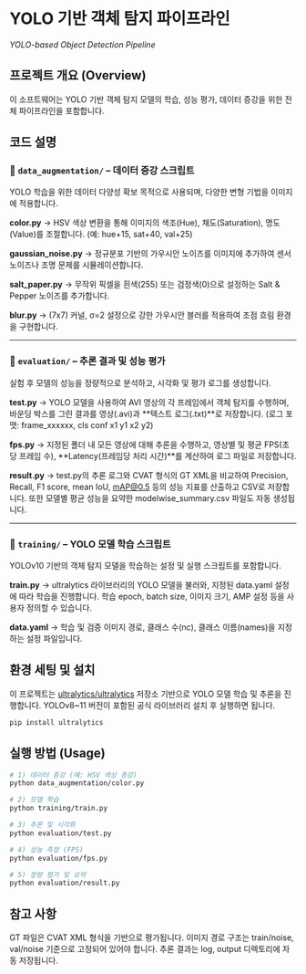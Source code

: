 # YOLO 기반 객체 탐지 파이프라인
*YOLO-based Object Detection Pipeline*

## 프로젝트 개요 (Overview)
이 소프트웨어는 YOLO 기반 객체 탐지 모델의 학습, 성능 평가, 데이터 증강을 위한 전체 파이프라인을 포함합니다.

##  코드 설명
### 📁 `data_augmentation/` – 데이터 증강 스크립트
YOLO 학습을 위한 데이터 다양성 확보 목적으로 사용되며, 다양한 변형 기법을 이미지에 적용합니다.

**color.py**
→ HSV 색상 변환을 통해 이미지의 색조(Hue), 채도(Saturation), 명도(Value)를 조절합니다.
(예: hue+15, sat+40, val+25)

**gaussian_noise.py**
→ 정규분포 기반의 가우시안 노이즈를 이미지에 추가하여 센서 노이즈나 조명 문제를 시뮬레이션합니다.

**salt_paper.py**
→ 무작위 픽셀을 흰색(255) 또는 검정색(0)으로 설정하는 Salt & Pepper 노이즈를 추가합니다.

**blur.py**
→ (7x7) 커널, σ=2 설정으로 강한 가우시안 블러를 적용하여 초점 흐림 환경을 구현합니다.

---

### 📁 `evaluation/` – 추론 결과 및 성능 평가
실험 후 모델의 성능을 정량적으로 분석하고, 시각화 및 평가 로그를 생성합니다.

**test.py**
→ YOLO 모델을 사용하여 AVI 영상의 각 프레임에서 객체 탐지를 수행하며,
바운딩 박스를 그린 결과를 영상(.avi)과 **텍스트 로그(.txt)**로 저장합니다.
(로그 포맷: frame_xxxxxx, cls conf x1 y1 x2 y2)

**fps.py**
→ 지정된 폴더 내 모든 영상에 대해 추론을 수행하고, 영상별 및 평균 FPS(초당 프레임 수),
**Latency(프레임당 처리 시간)**를 계산하여 로그 파일로 저장합니다.

**result.py**
→ test.py의 추론 로그와 CVAT 형식의 GT XML을 비교하여
Precision, Recall, F1 score, mean IoU, mAP@0.5 등의 성능 지표를 산출하고
CSV로 저장합니다.
또한 모델별 평균 성능을 요약한 modelwise_summary.csv 파일도 자동 생성됩니다.

---

### 📁 `training/` – YOLO 모델 학습 스크립트
YOLOv10 기반의 객체 탐지 모델을 학습하는 설정 및 실행 스크립트를 포함합니다.

**train.py**
→ ultralytics 라이브러리의 YOLO 모델을 불러와, 지정된 data.yaml 설정에 따라 학습을 진행합니다.
학습 epoch, batch size, 이미지 크기, AMP 설정 등을 사용자 정의할 수 있습니다.

**data.yaml**
→ 학습 및 검증 이미지 경로, 클래스 수(nc), 클래스 이름(names)을 지정하는 설정 파일입니다.


##  환경 세팅 및 설치
이 프로젝트는 [ultralytics/ultralytics](https://github.com/ultralytics/ultralytics) 저장소 기반으로 YOLO 모델 학습 및 추론을 진행합니다.
YOLOv8~11 버전이 포함된 공식 라이브러리 설치 후 실행하면 됩니다.
```bash
pip install ultralytics
```


##  실행 방법 (Usage)

```bash
# 1) 데이터 증강 (예: HSV 색상 증강)
python data_augmentation/color.py

# 2) 모델 학습
python training/train.py

# 3) 추론 및 시각화
python evaluation/test.py

# 4) 성능 측정 (FPS)
python evaluation/fps.py

# 5) 정량 평가 및 요약
python evaluation/result.py
```


##  참고 사항
GT 파일은 CVAT XML 형식을 기반으로 평가됩니다.
이미지 경로 구조는 train/noise, val/noise 기준으로 고정되어 있어야 합니다.
추론 결과는 log, output 디렉토리에 자동 저장됩니다.
